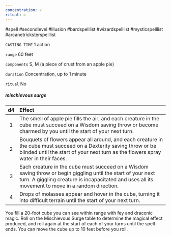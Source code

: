 ```yaml
---
concentration: ✓
ritual: 𐄂
---
```

#spell #secondlevel #illusion #bardspelllist #wizardspelllist #mysticspelllist #arcanetricksterspelllist

`CASTING TIME`
1 action

`range`
60 feet

`components`
S, M (a piece of crust from an apple pie)

`duration`
Concentration, up to 1 minute

`ritual`
No
##### mischievous surge
| **d4** | **Effect**                                                                                                                                                                                                         |
| :----: | :----------------------------------------------------------------------------------------------------------------------------------------------------------------------------------------------------------------- |
|   1    | The smell of apple pie fills the air, and each creature in the cube must succeed on a Wisdom saving throw or become charmed by you until the start of your next turn.                                              |
|   2    | Bouquets of flowers appear all around, and each creature in the cube must succeed on a Dexterity saving throw or be blinded until the start of your next turn as the flowers spray water in their faces.           |
|   3    | Each creature in the cube must succeed on a Wisdom saving throw or begin giggling until the start of your next turn. A giggling creature is incapacitated and uses all its movement to move in a random direction. |
|   4    | Drops of molasses appear and hover in the cube, turning it into difficult terrain until the start of your next turn.                                                                                               |

You fill a 20-foot cube you can see within range with fey and draconic magic. Roll on the Mischievous Surge table to determine the magical effect produced, and roll again at the start of each of your turns until the spell ends. You can move the cube up to 10 feet before you roll.